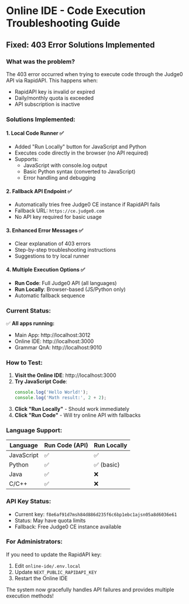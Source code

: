 # Online IDE - Code Execution Troubleshooting Guide

## Fixed: 403 Error Solutions Implemented

### What was the problem?

The 403 error occurred when trying to execute code through the Judge0 API via RapidAPI. This happens when:

- RapidAPI key is invalid or expired
- Daily/monthly quota is exceeded
- API subscription is inactive

### Solutions Implemented:

#### 1. **Local Code Runner** ✅

- Added "Run Locally" button for JavaScript and Python
- Executes code directly in the browser (no API required)
- Supports:
  - JavaScript with console.log output
  - Basic Python syntax (converted to JavaScript)
  - Error handling and debugging

#### 2. **Fallback API Endpoint** ✅

- Automatically tries free Judge0 CE instance if RapidAPI fails
- Fallback URL: `https://ce.judge0.com`
- No API key required for basic usage

#### 3. **Enhanced Error Messages** ✅

- Clear explanation of 403 errors
- Step-by-step troubleshooting instructions
- Suggestions to try local runner

#### 4. **Multiple Execution Options** ✅

- **Run Code**: Full Judge0 API (all languages)
- **Run Locally**: Browser-based (JS/Python only)
- Automatic fallback sequence

### Current Status:

✅ **All apps running:**

- Main App: http://localhost:3012
- Online IDE: http://localhost:3000
- Grammar QnA: http://localhost:9010

### How to Test:

1. **Visit the Online IDE**: http://localhost:3000
2. **Try JavaScript Code**:
   ```javascript
   console.log('Hello World!');
   console.log('Math result:', 2 + 2);
   ```
3. **Click "Run Locally"** - Should work immediately
4. **Click "Run Code"** - Will try online API with fallbacks

### Language Support:

| Language   | Run Code (API) | Run Locally |
| ---------- | -------------- | ----------- |
| JavaScript | ✅             | ✅          |
| Python     | ✅             | ✅ (basic)  |
| Java       | ✅             | ❌          |
| C/C++      | ✅             | ❌          |

### API Key Status:

- Current key: `f8e6af91d7msh84d886d235f6c6bp1ebc1ajsn05a8d6036e61`
- Status: May have quota limits
- Fallback: Free Judge0 CE instance available

### For Administrators:

If you need to update the RapidAPI key:

1. Edit `online-ide/.env.local`
2. Update `NEXT_PUBLIC_RAPIDAPI_KEY`
3. Restart the Online IDE

The system now gracefully handles API failures and provides multiple execution methods!
